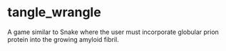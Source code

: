 # tangle_wrangle
A game similar to Snake where the user must incorporate globular prion protein into the growing amyloid fibril.
